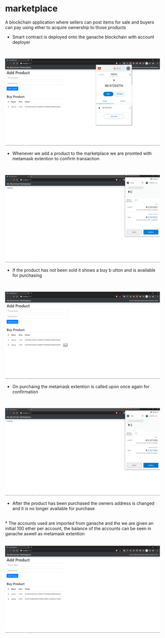 # marketplace
A blockchain application where sellers can post items for sale and buyers can pay using ether to acquire ownership to those products

* Smart contract is deployed onto the ganache blockchain with account deployer
<br>

![image](/images/66.png)
<br>
* Whenever we add a product to the marketplace we are promted with metamask extention to confirm transaction
<br>

![image](/images/67.png)
<br>
* If the product has not been sold it shows a buy b utton and is available for purchasing
<br>

![image](/images/68.png)
<br>
* On purchaing the metamask extention is called upon once again for confirmation
<br>

![image](/images/69.png)
<br>
* After the product has been purchased the owners address is changed and it is no longer available for purchase
<br>
* The accounts used are imported from ganache and the we are given an initial 100 ether per account, the balance of the accounts can be seen in ganache aswell as metamask extention
<br><br>

![image](/images/70.png)
